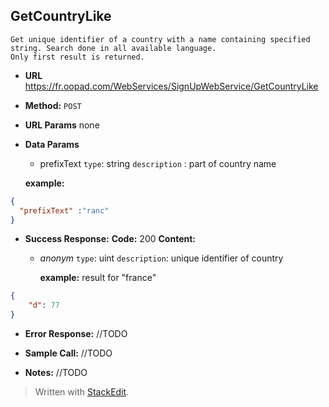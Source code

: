 **GetCountryLike**
----
	Get unique identifier of a country with a name containing specified string. Search done in all available language.
	Only first result is returned.

* **URL**
  https://fr.oopad.com/WebServices/SignUpWebService/GetCountryLike

* **Method:**
  `POST`
  
*  **URL Params**
	none

* **Data Params**

	- prefixText
	 `type`: string
	 `description` : part of country name

	**example:**
```json
{
  "prefixText" :"ranc"
}
```

* **Success Response:**
	**Code:** 200 
    **Content:**
  
  - *anonym*
	  `type`: uint
	  `description`: unique identifier of country

	**example:**
result for "france"
```json
{
    "d": 77
}
```
  
* **Error Response:**
  //TODO

* **Sample Call:**
//TODO

* **Notes:**
//TODO

> Written with [StackEdit](https://stackedit.io/).